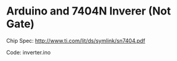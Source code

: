 # Arduino and 7404N Inverer (Not Gate)

Chip Spec: http://www.ti.com/lit/ds/symlink/sn7404.pdf

Code: inverter.ino 

